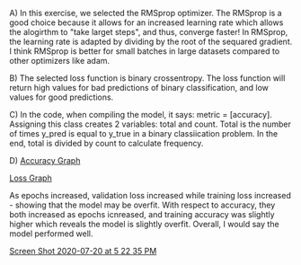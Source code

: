 A) In this exercise, we selected the RMSprop optimizer. The RMSprop is a good choice because it allows for an increased learning rate which allows the alogirthm to "take larget steps", and thus, converge faster! In RMSprop, the learning rate is adapted by dividing by the root of the sequared gradient. I think RMSprop is better for small batches in large datasets compared to other optimizers like adam.

B) The selected loss function is binary crossentropy. The loss function will return high values for bad predictions of binary classification, and low values for good predictions. 

C) In the code, when compiling the model, it says: metric = [accuracy]. Assigning this class creates 2 variables: total and count. Total is the number of times y_pred is equal to y_true in a binary classiication problem. In the end, total is divided by count to calculate frequency. 

D)  [Accuracy Graph](https://user-images.githubusercontent.com/60228374/87969168-a07e7e80-ca8f-11ea-9cfd-a57acf1f826c.png)

  [Loss Graph](https://user-images.githubusercontent.com/60228374/87969246-c3109780-ca8f-11ea-820c-ec9d27a6b100.png)
    
As epochs increased, validation loss increased while training loss increased - showing that the model may be overfit. With respect to accuracy, they both increased as epochs icnreased, and training accuracy was slightly higher which reveals the model is slightly overfit. Overall, I would say the model performed well. 
    
    
    
    
    
   [Screen Shot 2020-07-20 at 5 22 35 PM](https://user-images.githubusercontent.com/60228374/87988055-aaaf7580-caad-11ea-8c17-eb496e9cfef8.png) 

